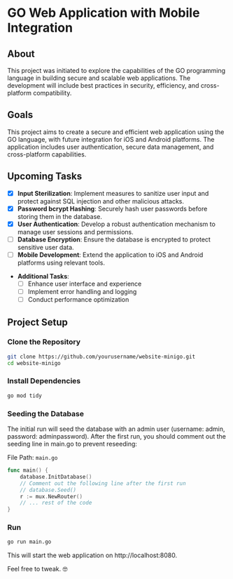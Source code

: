 # GO Web Application with Mobile Integration

## About
This project was initiated to explore the capabilities of the GO programming language in building secure and scalable web applications. The development will include best practices in security, efficiency, and cross-platform compatibility.

## Goals
This project aims to create a secure and efficient web application using the GO language, with future integration for iOS and Android platforms. The application includes user authentication, secure data management, and cross-platform capabilities.

## Upcoming Tasks
- [x] **Input Sterilization**: Implement measures to sanitize user input and protect against SQL injection and other malicious attacks.
- [x] **Password bcrypt Hashing**: Securely hash user passwords before storing them in the database.
- [x] **User Authentication**: Develop a robust authentication mechanism to manage user sessions and permissions.
- [ ] **Database Encryption**: Ensure the database is encrypted to protect sensitive user data.
- [ ] **Mobile Development**: Extend the application to iOS and Android platforms using relevant tools.
- **Additional Tasks**:
  - [ ] Enhance user interface and experience
  - [ ] Implement error handling and logging
  - [ ] Conduct performance optimization

## Project Setup

### Clone the Repository

```bash
git clone https://github.com/yourusername/website-minigo.git
cd website-minigo
```

### Install Dependencies

```bash
go mod tidy
```

### Seeding the Database

The initial run will seed the database with an admin user (username: admin, password: adminpassword). After the first run, you should comment out the seeding line in main.go to prevent reseeding:

File Path: `main.go`

```go
func main() {
    database.InitDatabase()
    // Comment out the following line after the first run
    // database.Seed()
    r := mux.NewRouter()
    // ... rest of the code
}
```

### Run

```bash
go run main.go
```

This will start the web application on http://localhost:8080.

Feel free to tweak. 🤓
